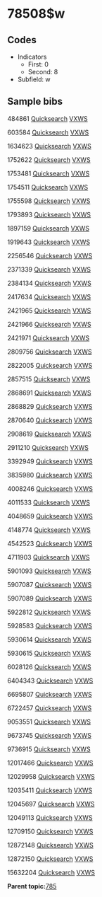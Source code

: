 # 78508$w

## Codes

-   Indicators
    -   First: 0
    -   Second: 8
-   Subfield: w

## Sample bibs

484861 [Quicksearch](https://search.library.yale.edu/catalog/484861) [VXWS](http://prodorbis.library.yale.edu:7014/vxws/GetHoldingsService?bibId=484861)

603584 [Quicksearch](https://search.library.yale.edu/catalog/603584) [VXWS](http://prodorbis.library.yale.edu:7014/vxws/GetHoldingsService?bibId=603584)

1634623 [Quicksearch](https://search.library.yale.edu/catalog/1634623) [VXWS](http://prodorbis.library.yale.edu:7014/vxws/GetHoldingsService?bibId=1634623)

1752622 [Quicksearch](https://search.library.yale.edu/catalog/1752622) [VXWS](http://prodorbis.library.yale.edu:7014/vxws/GetHoldingsService?bibId=1752622)

1753481 [Quicksearch](https://search.library.yale.edu/catalog/1753481) [VXWS](http://prodorbis.library.yale.edu:7014/vxws/GetHoldingsService?bibId=1753481)

1754511 [Quicksearch](https://search.library.yale.edu/catalog/1754511) [VXWS](http://prodorbis.library.yale.edu:7014/vxws/GetHoldingsService?bibId=1754511)

1755598 [Quicksearch](https://search.library.yale.edu/catalog/1755598) [VXWS](http://prodorbis.library.yale.edu:7014/vxws/GetHoldingsService?bibId=1755598)

1793893 [Quicksearch](https://search.library.yale.edu/catalog/1793893) [VXWS](http://prodorbis.library.yale.edu:7014/vxws/GetHoldingsService?bibId=1793893)

1897159 [Quicksearch](https://search.library.yale.edu/catalog/1897159) [VXWS](http://prodorbis.library.yale.edu:7014/vxws/GetHoldingsService?bibId=1897159)

1919643 [Quicksearch](https://search.library.yale.edu/catalog/1919643) [VXWS](http://prodorbis.library.yale.edu:7014/vxws/GetHoldingsService?bibId=1919643)

2256546 [Quicksearch](https://search.library.yale.edu/catalog/2256546) [VXWS](http://prodorbis.library.yale.edu:7014/vxws/GetHoldingsService?bibId=2256546)

2371339 [Quicksearch](https://search.library.yale.edu/catalog/2371339) [VXWS](http://prodorbis.library.yale.edu:7014/vxws/GetHoldingsService?bibId=2371339)

2384134 [Quicksearch](https://search.library.yale.edu/catalog/2384134) [VXWS](http://prodorbis.library.yale.edu:7014/vxws/GetHoldingsService?bibId=2384134)

2417634 [Quicksearch](https://search.library.yale.edu/catalog/2417634) [VXWS](http://prodorbis.library.yale.edu:7014/vxws/GetHoldingsService?bibId=2417634)

2421965 [Quicksearch](https://search.library.yale.edu/catalog/2421965) [VXWS](http://prodorbis.library.yale.edu:7014/vxws/GetHoldingsService?bibId=2421965)

2421966 [Quicksearch](https://search.library.yale.edu/catalog/2421966) [VXWS](http://prodorbis.library.yale.edu:7014/vxws/GetHoldingsService?bibId=2421966)

2421971 [Quicksearch](https://search.library.yale.edu/catalog/2421971) [VXWS](http://prodorbis.library.yale.edu:7014/vxws/GetHoldingsService?bibId=2421971)

2809756 [Quicksearch](https://search.library.yale.edu/catalog/2809756) [VXWS](http://prodorbis.library.yale.edu:7014/vxws/GetHoldingsService?bibId=2809756)

2822005 [Quicksearch](https://search.library.yale.edu/catalog/2822005) [VXWS](http://prodorbis.library.yale.edu:7014/vxws/GetHoldingsService?bibId=2822005)

2857515 [Quicksearch](https://search.library.yale.edu/catalog/2857515) [VXWS](http://prodorbis.library.yale.edu:7014/vxws/GetHoldingsService?bibId=2857515)

2868691 [Quicksearch](https://search.library.yale.edu/catalog/2868691) [VXWS](http://prodorbis.library.yale.edu:7014/vxws/GetHoldingsService?bibId=2868691)

2868829 [Quicksearch](https://search.library.yale.edu/catalog/2868829) [VXWS](http://prodorbis.library.yale.edu:7014/vxws/GetHoldingsService?bibId=2868829)

2870640 [Quicksearch](https://search.library.yale.edu/catalog/2870640) [VXWS](http://prodorbis.library.yale.edu:7014/vxws/GetHoldingsService?bibId=2870640)

2908619 [Quicksearch](https://search.library.yale.edu/catalog/2908619) [VXWS](http://prodorbis.library.yale.edu:7014/vxws/GetHoldingsService?bibId=2908619)

2911210 [Quicksearch](https://search.library.yale.edu/catalog/2911210) [VXWS](http://prodorbis.library.yale.edu:7014/vxws/GetHoldingsService?bibId=2911210)

3392949 [Quicksearch](https://search.library.yale.edu/catalog/3392949) [VXWS](http://prodorbis.library.yale.edu:7014/vxws/GetHoldingsService?bibId=3392949)

3835980 [Quicksearch](https://search.library.yale.edu/catalog/3835980) [VXWS](http://prodorbis.library.yale.edu:7014/vxws/GetHoldingsService?bibId=3835980)

4008246 [Quicksearch](https://search.library.yale.edu/catalog/4008246) [VXWS](http://prodorbis.library.yale.edu:7014/vxws/GetHoldingsService?bibId=4008246)

4011533 [Quicksearch](https://search.library.yale.edu/catalog/4011533) [VXWS](http://prodorbis.library.yale.edu:7014/vxws/GetHoldingsService?bibId=4011533)

4048659 [Quicksearch](https://search.library.yale.edu/catalog/4048659) [VXWS](http://prodorbis.library.yale.edu:7014/vxws/GetHoldingsService?bibId=4048659)

4148774 [Quicksearch](https://search.library.yale.edu/catalog/4148774) [VXWS](http://prodorbis.library.yale.edu:7014/vxws/GetHoldingsService?bibId=4148774)

4542523 [Quicksearch](https://search.library.yale.edu/catalog/4542523) [VXWS](http://prodorbis.library.yale.edu:7014/vxws/GetHoldingsService?bibId=4542523)

4711903 [Quicksearch](https://search.library.yale.edu/catalog/4711903) [VXWS](http://prodorbis.library.yale.edu:7014/vxws/GetHoldingsService?bibId=4711903)

5901093 [Quicksearch](https://search.library.yale.edu/catalog/5901093) [VXWS](http://prodorbis.library.yale.edu:7014/vxws/GetHoldingsService?bibId=5901093)

5907087 [Quicksearch](https://search.library.yale.edu/catalog/5907087) [VXWS](http://prodorbis.library.yale.edu:7014/vxws/GetHoldingsService?bibId=5907087)

5907089 [Quicksearch](https://search.library.yale.edu/catalog/5907089) [VXWS](http://prodorbis.library.yale.edu:7014/vxws/GetHoldingsService?bibId=5907089)

5922812 [Quicksearch](https://search.library.yale.edu/catalog/5922812) [VXWS](http://prodorbis.library.yale.edu:7014/vxws/GetHoldingsService?bibId=5922812)

5928583 [Quicksearch](https://search.library.yale.edu/catalog/5928583) [VXWS](http://prodorbis.library.yale.edu:7014/vxws/GetHoldingsService?bibId=5928583)

5930614 [Quicksearch](https://search.library.yale.edu/catalog/5930614) [VXWS](http://prodorbis.library.yale.edu:7014/vxws/GetHoldingsService?bibId=5930614)

5930615 [Quicksearch](https://search.library.yale.edu/catalog/5930615) [VXWS](http://prodorbis.library.yale.edu:7014/vxws/GetHoldingsService?bibId=5930615)

6028126 [Quicksearch](https://search.library.yale.edu/catalog/6028126) [VXWS](http://prodorbis.library.yale.edu:7014/vxws/GetHoldingsService?bibId=6028126)

6404343 [Quicksearch](https://search.library.yale.edu/catalog/6404343) [VXWS](http://prodorbis.library.yale.edu:7014/vxws/GetHoldingsService?bibId=6404343)

6695807 [Quicksearch](https://search.library.yale.edu/catalog/6695807) [VXWS](http://prodorbis.library.yale.edu:7014/vxws/GetHoldingsService?bibId=6695807)

6722457 [Quicksearch](https://search.library.yale.edu/catalog/6722457) [VXWS](http://prodorbis.library.yale.edu:7014/vxws/GetHoldingsService?bibId=6722457)

9053551 [Quicksearch](https://search.library.yale.edu/catalog/9053551) [VXWS](http://prodorbis.library.yale.edu:7014/vxws/GetHoldingsService?bibId=9053551)

9673745 [Quicksearch](https://search.library.yale.edu/catalog/9673745) [VXWS](http://prodorbis.library.yale.edu:7014/vxws/GetHoldingsService?bibId=9673745)

9736915 [Quicksearch](https://search.library.yale.edu/catalog/9736915) [VXWS](http://prodorbis.library.yale.edu:7014/vxws/GetHoldingsService?bibId=9736915)

12017466 [Quicksearch](https://search.library.yale.edu/catalog/12017466) [VXWS](http://prodorbis.library.yale.edu:7014/vxws/GetHoldingsService?bibId=12017466)

12029958 [Quicksearch](https://search.library.yale.edu/catalog/12029958) [VXWS](http://prodorbis.library.yale.edu:7014/vxws/GetHoldingsService?bibId=12029958)

12035411 [Quicksearch](https://search.library.yale.edu/catalog/12035411) [VXWS](http://prodorbis.library.yale.edu:7014/vxws/GetHoldingsService?bibId=12035411)

12045697 [Quicksearch](https://search.library.yale.edu/catalog/12045697) [VXWS](http://prodorbis.library.yale.edu:7014/vxws/GetHoldingsService?bibId=12045697)

12049113 [Quicksearch](https://search.library.yale.edu/catalog/12049113) [VXWS](http://prodorbis.library.yale.edu:7014/vxws/GetHoldingsService?bibId=12049113)

12709150 [Quicksearch](https://search.library.yale.edu/catalog/12709150) [VXWS](http://prodorbis.library.yale.edu:7014/vxws/GetHoldingsService?bibId=12709150)

12872148 [Quicksearch](https://search.library.yale.edu/catalog/12872148) [VXWS](http://prodorbis.library.yale.edu:7014/vxws/GetHoldingsService?bibId=12872148)

12872150 [Quicksearch](https://search.library.yale.edu/catalog/12872150) [VXWS](http://prodorbis.library.yale.edu:7014/vxws/GetHoldingsService?bibId=12872150)

15632204 [Quicksearch](https://search.library.yale.edu/catalog/15632204) [VXWS](http://prodorbis.library.yale.edu:7014/vxws/GetHoldingsService?bibId=15632204)

**Parent topic:**[785](../../tags/785/785.md)

